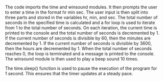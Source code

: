 The code imports the time and winsound modules. It then prompts the user to enter a time in the format hr min sec. The user input is then split into three parts and stored in the variables hr, min, and sec. The total number of seconds in the specified time is calculated and a for loop is used to iterate from 1 to the total number of seconds. On each iteration, the current time is printed to the console and the total number of seconds is decremented by 1. If the current number of seconds is divisible by 60, then the minutes are decremented by 1. If the current number of seconds is divisible by 3600, then the hours are decremented by 1. When the total number of seconds reaches 0, the loop is terminated and a message is printed to the console. The winsound module is then used to play a beep sound 10 times.

The time.sleep() function is used to pause the execution of the program for 1 second. This ensures that the timer updates at a steady pace.
